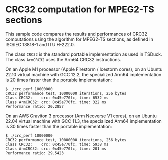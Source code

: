# CRC32 computation for MPEG2-TS sections

This sample code compares the results and performances of CRC32 computations
using the algorithm for MPEG2-TS sections, as defined in ISO/IEC 13818-1 and ITU H-222.0.

The class `CRC32` is the standard portable implementation as used in TSDuck.
The class `ArmCRC32` uses the Arm64 CRC32 instructions.

On an Apple M1 processor (Apple Firestorm / Icestorm cores), on an Ubuntu 22.10
virtual machine with GCC 12.2, the specialized Arm64 implementation is 20 times
faster than the portable implementation:
~~~
$ ./crc_perf 10000000
CRC32 performance test, 10000000 iterations, 256 bytes
Class CRC32:    crc: 0x45e770fc, time: 6532 ms
Class ArmCRC32: crc: 0x45e770fc, time: 322 ms
Performance ratio: 20.2857
~~~

On an AWS Graviton 3 processor (Arm Neoverse V1 cores), on an Ubuntu 22.04
virtual machine with GCC 11.3, the specialized Arm64 implementation is 30 times
faster than the portable implementation:
~~~
$ ./crc_perf 10000000
CRC32 performance test, 10000000 iterations, 256 bytes
Class CRC32:    crc: 0x45e770fc, time: 5938 ms
Class ArmCRC32: crc: 0x45e770fc, time: 201 ms
Performance ratio: 29.5423
~~~
